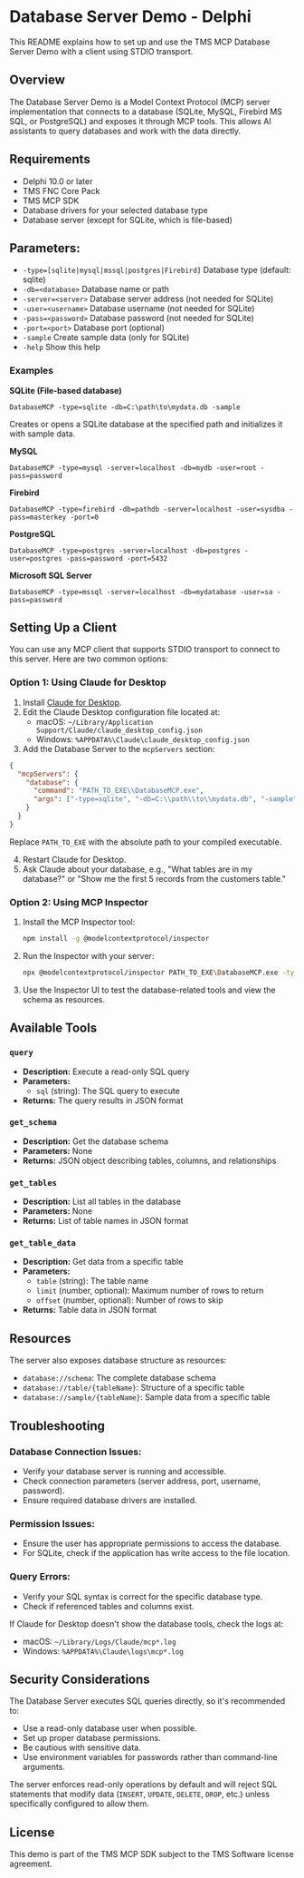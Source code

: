# Database Server Demo - Delphi

This README explains how to set up and use the TMS MCP Database Server Demo with a client using STDIO transport.

## Overview

The Database Server Demo is a Model Context Protocol (MCP) server implementation that connects to a database (SQLite, MySQL, Firebird MS SQL, or PostgreSQL) and exposes it through MCP tools. This allows AI assistants to query databases and work with the data directly.

## Requirements

- Delphi 10.0 or later
- TMS FNC Core Pack
- TMS MCP SDK
- Database drivers for your selected database type
- Database server (except for SQLite, which is file-based)


## Parameters:
  - `-type=[sqlite|mysql|mssql|postgres|Firebird]`  Database type (default: sqlite)
  - `-db=<database>`                                Database name or path
  - `-server=<server>`                              Database server address (not needed for SQLite)
  - `-user=<username>`                              Database username (not needed for SQLite)
  - `-pass=<password>`                              Database password (not needed for SQLite)
  - `-port=<port>`                                  Database port (optional)
  - `-sample`                                       Create sample data (only for SQLite)
  - `-help`                                         Show this help
  
### Examples

**SQLite (File-based database)**

```
DatabaseMCP -type=sqlite -db=C:\path\to\mydata.db -sample
```

Creates or opens a SQLite database at the specified path and initializes it with sample data.

**MySQL**

```
DatabaseMCP -type=mysql -server=localhost -db=mydb -user=root -pass=password
```

**Firebird**

```
DatabaseMCP -type=firebird -db=pathdb -server=localhost -user=sysdba -pass=masterkey -port=0
```

**PostgreSQL**

```
DatabaseMCP -type=postgres -server=localhost -db=postgres -user=postgres -pass=password -port=5432
```

**Microsoft SQL Server**

```
DatabaseMCP -type=mssql -server=localhost -db=mydatabase -user=sa -pass=password
```

## Setting Up a Client

You can use any MCP client that supports STDIO transport to connect to this server. Here are two common options:

### Option 1: Using Claude for Desktop

1. Install [Claude for Desktop](https://claude.ai/download).
2. Edit the Claude Desktop configuration file located at:
   - macOS: `~/Library/Application Support/Claude/claude_desktop_config.json`
   - Windows: `%APPDATA%\Claude\claude_desktop_config.json`
3. Add the Database Server to the `mcpServers` section:

```json
{
  "mcpServers": {
    "database": {
      "command": "PATH_TO_EXE\\DatabaseMCP.exe",
      "args": ["-type=sqlite", "-db=C:\\path\\to\\mydata.db", "-sample"]
    }
  }
}
```

Replace `PATH_TO_EXE` with the absolute path to your compiled executable.

4. Restart Claude for Desktop.
5. Ask Claude about your database, e.g., "What tables are in my database?" or "Show me the first 5 records from the customers table."

### Option 2: Using MCP Inspector

1. Install the MCP Inspector tool:
   ```bash
   npm install -g @modelcontextprotocol/inspector
   ```

2. Run the Inspector with your server:
   ```bash
   npx @modelcontextprotocol/inspector PATH_TO_EXE\DatabaseMCP.exe -type=sqlite -db=mydata.db -sample
   ```

3. Use the Inspector UI to test the database-related tools and view the schema as resources.

## Available Tools

### `query`

- **Description:** Execute a read-only SQL query
- **Parameters:**
  - `sql` (string): The SQL query to execute
- **Returns:** The query results in JSON format

### `get_schema`

- **Description:** Get the database schema
- **Parameters:** None
- **Returns:** JSON object describing tables, columns, and relationships

### `get_tables`

- **Description:** List all tables in the database
- **Parameters:** None
- **Returns:** List of table names in JSON format

### `get_table_data`

- **Description:** Get data from a specific table
- **Parameters:**
  - `table` (string): The table name
  - `limit` (number, optional): Maximum number of rows to return
  - `offset` (number, optional): Number of rows to skip
- **Returns:** Table data in JSON format

## Resources

The server also exposes database structure as resources:

- `database://schema`: The complete database schema
- `database://table/{tableName}`: Structure of a specific table
- `database://sample/{tableName}`: Sample data from a specific table

## Troubleshooting

### Database Connection Issues:

- Verify your database server is running and accessible.
- Check connection parameters (server address, port, username, password).
- Ensure required database drivers are installed.

### Permission Issues:

- Ensure the user has appropriate permissions to access the database.
- For SQLite, check if the application has write access to the file location.

### Query Errors:

- Verify your SQL syntax is correct for the specific database type.
- Check if referenced tables and columns exist.

If Claude for Desktop doesn't show the database tools, check the logs at:

- macOS: `~/Library/Logs/Claude/mcp*.log`
- Windows: `%APPDATA%\Claude\logs\mcp*.log`

## Security Considerations

The Database Server executes SQL queries directly, so it's recommended to:

- Use a read-only database user when possible.
- Set up proper database permissions.
- Be cautious with sensitive data.
- Use environment variables for passwords rather than command-line arguments.

The server enforces read-only operations by default and will reject SQL statements that modify data (`INSERT`, `UPDATE`, `DELETE`, `DROP`, etc.) unless specifically configured to allow them.

## License

This demo is part of the TMS MCP SDK subject to the TMS Software license agreement.
